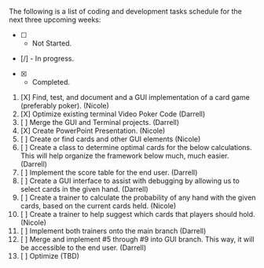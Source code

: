 The following is a list of coding and development tasks schedule for the next three upcoming weeks:

- [ ] - Not Started.
- [/] - In progress.
- [X] - Completed.

1.  [X] Find, test, and document and a GUI implementation of a card game (preferably poker). (Nicole)
2.  [X] Optimize existing terminal Video Poker Code (Darrell)
3.  [ ] Merge the GUI and Terminal projects. (Darrell)
4.  [X] Create PowerPoint Presentation. (Nicole)
5.  [ ] Create or find cards and other GUI elements (Nicole)
6.  [ ] Create a class to determine optimal cards for the below calculations. This will help organize the framework below much, much easier. (Darrell)
7.  [ ] Implement the score table for the end user. (Darrell)
8.  [ ] Create a GUI interface to assist with debugging by allowing us to select cards in the given hand. (Darrell)
9.  [ ] Create a trainer to calculate the probability of any hand with the given cards, based on the current cards held. (Nicole)
10.  [ ] Create a trainer to help suggest which cards that players should hold. (Nicole)
11. [ ] Implement both trainers onto the main branch (Darrell)
12. [ ] Merge and implement #5 through #9 into GUI branch. This way, it will be accessible to the end user. (Darrell)
13. [ ] Optimize (TBD)
